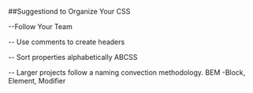 ##Suggestiond to Organize Your CSS

--Follow Your Team 

-- Use comments to create headers

-- Sort properties alphabetically ABCSS

-- Larger projects follow a naming convection methodology. BEM -Block, Element, Modifier